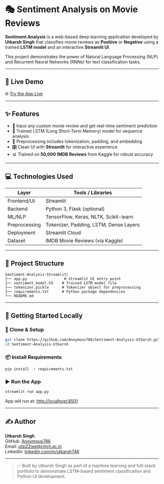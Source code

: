 # 🎭 Sentiment Analysis on Movie Reviews

**Sentiment Analysis** is a web-based deep learning application developed by **Utkarsh Singh** that classifies movie reviews as **Positive** or **Negative** using a trained **LSTM model** and an interactive **Streamlit UI**.

This project demonstrates the power of Natural Language Processing (NLP) and Recurrent Neural Networks (RNNs) for text classification tasks.

---

## 🚀 Live Demo

🌐 [Try the App Live](https://sentimental-review.streamlit.app)

---

## ✨ Features

- 📝 Input any custom movie review and get real-time sentiment prediction
- 🧠 Trained LSTM (Long Short-Term Memory) model for sequence analysis
- 🔄 Preprocessing includes tokenization, padding, and embedding
- 🎛️ Clean UI with **Streamlit** for interactive experience
- 📊 Trained on **50,000 IMDB Reviews** from Kaggle for robust accuracy

---

## 💻 Technologies Used

| Layer         | Tools / Libraries                           |
|---------------|----------------------------------------------|
| Frontend/UI   | Streamlit                                    |
| Backend       | Python 3, Flask (optional)                   |
| ML/NLP        | TensorFlow, Keras, NLTK, Scikit-learn        |
| Preprocessing | Tokenizer, Padding, LSTM, Dense Layers       |
| Deployment    | Streamlit Cloud                              |
| Dataset       | IMDB Movie Reviews (via Kaggle)              |

---

## 📂 Project Structure

```
Sentiment-Analysis-Streamlit/
├── app.py                 # Streamlit UI entry point
├── sentiment_model.h5    # Trained LSTM model file
├── tokenizer.pickle      # Tokenizer object for preprocessing
├── requirements.txt      # Python package dependencies
└── README.md
```

---

## 🚀 Getting Started Locally

### 🔧 Clone & Setup
```bash
git clone https://github.com/Anoymous786/Sentiment-Analysis-Utkarsh.git
cd Sentiment-Analysis-Utkarsh
```

### 📦 Install Requirements
```bash
pip install -r requirements.txt
```

### ▶️ Run the App
```bash
streamlit run app.py
```

App will run at: [http://localhost:8501](http://localhost:8501)

---

## ✍️ Author

**Utkarsh Singh**  
GitHub: [Anoymous786](https://github.com/Anoymous786)  
Email: [utsi22ise@cmrit.ac.in](mailto:utsi22ise@cmrit.ac.in)  
LinkedIn: [linkedin.com/in/utkarsh746](https://linkedin.com/in/utkarsh746)

---

> ✅ Built by Utkarsh Singh as part of a machine learning and full-stack portfolio to demonstrate LSTM-based sentiment classification and Python UI development.
